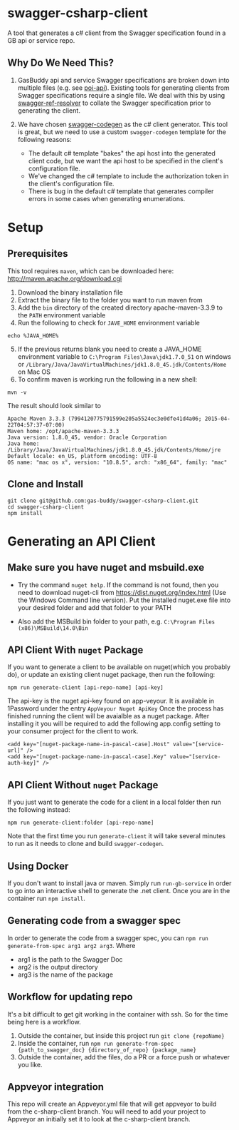 # swagger-csharp-client

A tool that generates a c# client from the Swagger specification found in a GB api or service repo.

## Why Do We Need This?

1. GasBuddy api and service Swagger specifications are broken down into multiple files (e.g. see [poi-api](https://github.com/gas-buddy/poi-api/tree/master/api)).  Existing tools for generating clients from Swagger specifications require a single file.  We deal with this by using [swagger-ref-resolver](https://github.com/gas-buddy/swagger-ref-resolver) to collate the Swagger specification prior to generating the client.

2. We have chosen [swagger-codegen](https://github.com/swagger-api/swagger-codegen) as the c# client generator.  This tool is great, but we need to use a custom `swagger-codegen` template for the following reasons:

    * The default c# template "bakes" the api host into the generated client code, but we want the api host to be specified in the client's
    configuration file.
    * We've changed the c# template to include the authorization token in the client's configuration file.
    * There is bug in the default c# template that generates compiler errors in some cases when generating enumerations.

# Setup

## Prerequisites

This tool requires `maven`, which can be downloaded here: http://maven.apache.org/download.cgi

1. Download the binary installation file
2. Extract the binary file to the folder you want to run maven from
3. Add the `bin` directory of the created directory apache-maven-3.3.9 to the `PATH` environment variable
4. Run the following to check for `JAVE_HOME` environment variable

```
echo %JAVA_HOME%
```

5. If the previous returns blank you need to create a JAVA_HOME environment variable to `C:\Program Files\Java\jdk1.7.0_51` on windows or `/Library/Java/JavaVirtualMachines/jdk1.8.0_45.jdk/Contents/Home` on Mac OS
6. To confirm maven is working run the following in a new shell:

```
mvn -v
```

The result should look similar to

```
Apache Maven 3.3.3 (7994120775791599e205a5524ec3e0dfe41d4a06; 2015-04-22T04:57:37-07:00)
Maven home: /opt/apache-maven-3.3.3
Java version: 1.8.0_45, vendor: Oracle Corporation
Java home: /Library/Java/JavaVirtualMachines/jdk1.8.0_45.jdk/Contents/Home/jre
Default locale: en_US, platform encoding: UTF-8
OS name: "mac os x", version: "10.8.5", arch: "x86_64", family: "mac"
```

## Clone and Install

```
git clone git@github.com:gas-buddy/swagger-csharp-client.git
cd swagger-csharp-client
npm install
```

# Generating an API Client

## Make sure you have nuget and msbuild.exe

* Try the command `nuget help`. If the command is not found, then you need to download nuget-cli from https://dist.nuget.org/index.html (Use the Windows Command line version). Put the installed nuget.exe file into your desired folder and add that folder to your PATH

* Also add the MSBuild bin folder to your path, e.g. `C:\Program Files (x86)\MSBuild\14.0\Bin`


## API Client With `nuget` Package

If you want to generate a client to be available on nuget(which you probably do), or update an existing client nuget package, then run the following:

```
npm run generate-client [api-repo-name] [api-key]
```

The api-key is the nuget api-key found on app-veyour. It is available in 1Password under the entry `AppVeyour Nuget ApiKey`
Once the process has finished running the client will be avaialble as a nuget package. After installing it you will be required to add the following app.config setting to your consumer project for the client to work.

```
<add key="[nuget-package-name-in-pascal-case].Host" value="[service-url]" />
<add key="[nuget-package-name-in-pascal-case].Key" value="[service-auth-key]" />
```

## API Client Without `nuget` Package

If you just want to generate the code for a client in a local folder then run the following instead:
```
npm run generate-client:folder [api-repo-name]
```

Note that the first time you run `generate-client` it will take several minutes to run as it needs to clone and build `swagger-codegen`.

## Using Docker
If you don't want to install java or maven.  Simply run `run-gb-service` in order to go into an interactive shell to generate the .net client.  Once you are in the container run `npm install`.

## Generating code from a swagger spec
In order to generate the code from a swagger spec, you can `npm run generate-from-spec arg1 arg2 arg3`. Where 
* arg1 is the path to the Swagger Doc
* arg2 is the output directory
* arg3 is the name of the package

## Workflow for updating repo
It's a bit difficult to get git working in the container with ssh. So for the time being here is a workflow.

1. Outside the container, but inside this project run `git clone {repoName}`
2. Inside the container, run `npm run generate-from-spec {path_to_swagger_doc} {directory_of_repo} {package_name}`
3. Outside the container, add the files, do a PR or a force push or whatever you like.

## Appveyor integration
This repo will create an Appveyor.yml file that will get appveyor to build from the c-sharp-client branch.  You will need to add your project to Appveyor an initially set it to look at the c-sharp-client branch.    